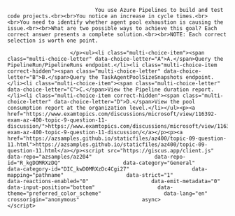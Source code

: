 <p class="card-text">
							
								You use Azure Pipelines to build and test code projects.<br><br>You notice an increase in cycle times.<br><br>You need to identify whether agent pool exhaustion is causing the issue.<br><br>What are two possible ways to achieve this goal? Each correct answer presents a complete solution.<br><br>NOTE: Each correct selection is worth one point.
							
						</p><ul><li class="multi-choice-item"><span class="multi-choice-letter" data-choice-letter="A">A.</span>Query the PipelineRun/PipelineRuns endpoint.</li><li class="multi-choice-item correct-hidden"><span class="multi-choice-letter" data-choice-letter="B">B.</span>Query the TaskAgentPoolSizeSnapshots endpoint.</li><li class="multi-choice-item"><span class="multi-choice-letter" data-choice-letter="C">C.</span>View the Pipeline duration report.</li><li class="multi-choice-item correct-hidden"><span class="multi-choice-letter" data-choice-letter="D">D.</span>View the pool consumption report at the organization level.</li></ul><p><a href="https://www.examtopics.com/discussions/microsoft/view/116392-exam-az-400-topic-9-question-11-discussion/">https://www.examtopics.com/discussions/microsoft/view/116392-exam-az-400-topic-9-question-11-discussion/</a></p><p><a href="https://azsamples.github.io/staticfiles/az400/topic-09-question-11.html">https://azsamples.github.io/staticfiles/az400/topic-09-question-11.html</a></p><script src="https://giscus.app/client.js"                    data-repo="azsamples/az204"                    data-repo-id="R_kgDOMRXzDQ"                    data-category="General"                    data-category-id="DIC_kwDOMRXzDc4Cgi27"                    data-mapping="pathname"                    data-strict="1"                    data-reactions-enabled="0"                    data-emit-metadata="0"                    data-input-position="bottom"                    data-theme="preferred_color_scheme"                    data-lang="en"                    crossorigin="anonymous"                    async>                    </script>